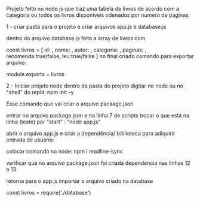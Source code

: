 Projeto feito no node.js que traz uma tabela de livros de acordo com a categoria ou todos os livros disponíveis odenados por numero de paginas

1 - criar pasta para o projeto e criar arquivos app.js e database.js

dentro do arquivo database.js feito a array de livros com

const livros = [
id:   ,
nome:    ,
autor:   ,
categoria:   ,
paginas:    ,
recomenda:true/false,
leu:true/false
]
 no final criado comando para exportar arquivo:

module.exports = livros

2 - Iniciar projeto node 
dentro da pasta do projeto digitar no node ou no "shell" do replit:
npm init -y
 
 Esse comando que vai criar o arquivo  package.json

 entrar no arquivo package.json
 e na linha 7 de scripts trocar o que está na linha (teste) por 
 "start" : "node app.js"

 abrir o arquivo app.js e criar a dependência/ biblioteca para adiquirir entrada de usuário:

 colocar comando no node:
npm i readline-sync

verificar que no arquivo package.json foi criada dependencia nas linhas 12 e 13

retorna para o app.js 
importar o arquivo criado na database

const livros = require('./database')
